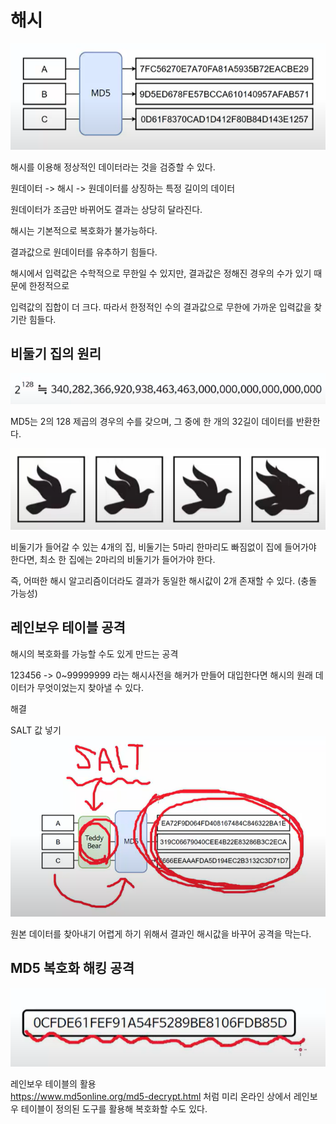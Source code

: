 # 해시

![](.해시_images/6350251e.png)


해시를 이용해 정상적인 데이터라는 것을 검증할 수 있다.  

원데이터 -> 해시 -> 원데이터를 상징하는 특정 길이의 데이터

원데이터가 조금만 바뀌어도 결과는 상당히 달라진다.

해시는 기본적으로 복호화가 불가능하다.

결과값으로 원데이터를 유추하기 힘들다. 

해시에서 입력값은 수학적으로 무한일 수 있지만, 결과값은 정해진 경우의 수가 있기 때문에 한정적으로

입력값의 집합이 더 크다. 따라서 한정적인 수의 결과값으로 무한에 가까운 입력값을 찾기란 힘들다.



## 비둘기 집의 원리  

![](.해시_images/c49dfb57.png)

MD5는 2의 128 제곱의 경우의 수를 갖으며, 그 중에 한 개의 32길이 데이터를 반환한다. 

![](.해시_images/1b488853.png)

비둘기가 들어갈 수 있는 4개의 집, 비둘기는 5마리 
한마리도 빠짐없이 집에 들어가야 한다면,
최소 한 집에는 2마리의 비둘기가 들어가야 한다. 

즉, 어떠한 해시 알고리즘이더라도 결과가 동일한 해시값이 2개 존재할 수 있다.
(충돌 가능성)
 
## 레인보우 테이블 공격

해시의 복호화를 가능할 수도 있게 만드는 공격

123456 -> 0~99999999 라는 해시사전을 해커가 만들어 대입한다면
해시의 원래 데이터가 무엇이었는지 찾아낼 수 있다. 

해결

SALT 값 넣기
![](.해시_images/b6e52578.png)

원본 데이터를 찾아내기 어렵게 하기 위해서 결과인 해시값을 바꾸어 공격을 막는다. 

## MD5 복호화 해킹 공격

![](.해시_images/e02be236.png)

레인보우 테이블의 활용  
https://www.md5online.org/md5-decrypt.html 처럼 
미리 온라인 상에서 레인보우 테이블이 정의된 도구를 활용해 복호화할 수도 있다. 


